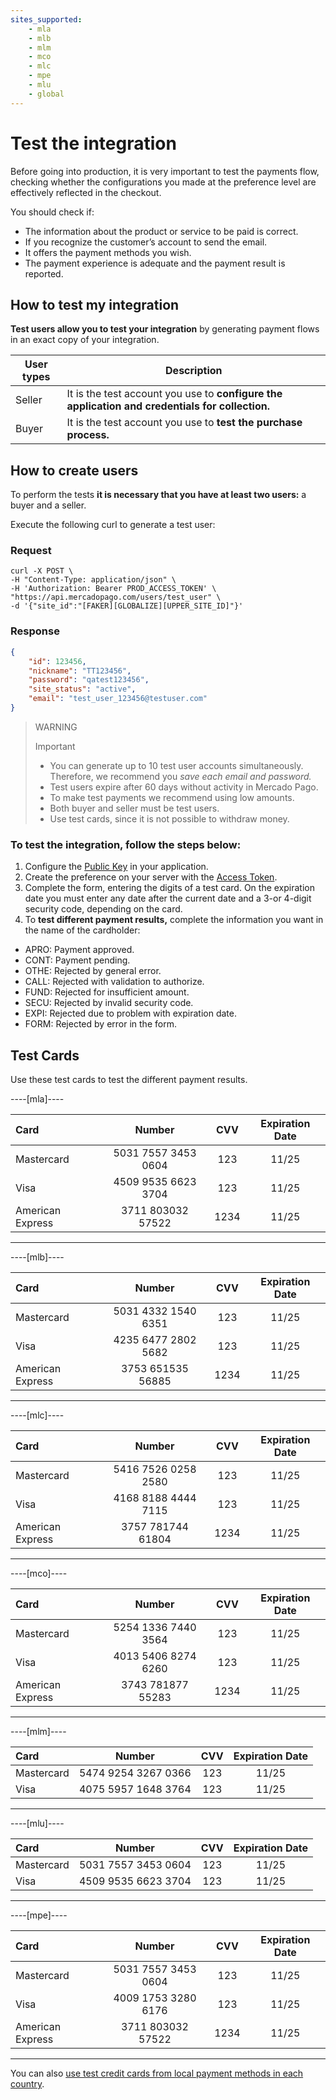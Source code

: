 ```yaml
---
sites_supported:
    - mla
    - mlb
    - mlm
    - mco
    - mlc
    - mpe
    - mlu
    - global
---
```

# Test the integration

Before going into production, it is very important to test the payments flow, checking whether the configurations you made at the preference level are effectively reflected in the checkout.

You should check if:

+ The information about the product or service to be paid is correct.
+ If you recognize the customer’s account to send the email.
+ It offers the payment methods you wish.
+ The payment experience is adequate and the payment result is reported.

## How to test my integration

**Test users allow you to test your integration** by generating payment flows in an exact copy of your integration.

User types | Description
------------ | -------------
Seller | It is the test account you use to **configure the application and credentials for collection.**
Buyer | It is the test account you use to **test the purchase process.**<br/>

## How to create users
To perform the tests **it is necessary that you have at least two users:** a buyer and a seller.

Execute the following curl to generate a test user:

### Request

```curl
curl -X POST \
-H "Content-Type: application/json" \
-H 'Authorization: Bearer PROD_ACCESS_TOKEN' \
"https://api.mercadopago.com/users/test_user" \
-d '{"site_id":"[FAKER][GLOBALIZE][UPPER_SITE_ID]"}'
```

### Response

```json
{
    "id": 123456,
    "nickname": "TT123456",
    "password": "qatest123456",
    "site_status": "active",
    "email": "test_user_123456@testuser.com"
}
```

>WARNING
>
>Important
>
> * You can generate up to 10 test user accounts simultaneously. Therefore, we recommend you _save each email and password._
> * Test users expire after 60 days without activity in Mercado Pago.
> * To make test payments we recommend using low amounts.
> * Both buyer and seller must be test users.
> * Use test cards, since it is not possible to withdraw money.


### To test the integration, follow the steps below:

1. Configure the [Public Key]([FAKER][CREDENTIALS][URL]) in your application.
2. Create the preference on your server with the [Access Token]([FAKER][CREDENTIALS][URL]).
3. Complete the form, entering the digits of a test card. On the expiration date you must enter any date after the current date and a 3-or 4-digit security code, depending on the card.
4. To **test different payment results,** complete the information you want in the name of the cardholder:

- APRO: Payment approved.
- CONT: Payment pending.
- OTHE: Rejected by general error.
- CALL: Rejected with validation to authorize.
- FUND: Rejected for insufficient amount.
- SECU: Rejected by invalid security code.
- EXPI: Rejected due to problem with expiration date.
- FORM: Rejected by error in the form.

## Test Cards

Use these test cards to test the different payment results.

----[mla]----

Card | Number | CVV | Expiration Date
:---  | :---: | :---: | :---:
Mastercard | 5031 7557 3453 0604 | 123 | 11/25
Visa | 4509 9535 6623 3704 | 123 | 11/25
American Express | 3711 803032 57522 | 1234 | 11/25

------------
----[mlb]----

Card | Number | CVV | Expiration Date
:---  | :---: | :---: | :---:
Mastercard | 5031 4332 1540 6351 | 123 | 11/25
Visa | 4235 6477 2802 5682 | 123 | 11/25
American Express | 3753 651535 56885 | 1234 | 11/25

------------
----[mlc]----

Card | Number | CVV | Expiration Date
:---  | :---: | :---: | :---:
Mastercard | 5416 7526 0258 2580 | 123 | 11/25
Visa | 4168 8188 4444 7115 | 123 | 11/25
American Express | 3757 781744 61804 | 1234 | 11/25

------------
----[mco]----

Card | Number | CVV | Expiration Date
:---  | :---: | :---: | :---:
Mastercard | 5254 1336 7440 3564 | 123 | 11/25
Visa | 4013 5406 8274 6260 | 123 | 11/25
American Express | 3743 781877 55283 | 1234 | 11/25

------------
----[mlm]----

Card | Number | CVV | Expiration Date
:---  | :---: | :---: | :---:
Mastercard | 5474 9254 3267 0366 | 123 | 11/25
Visa | 4075 5957 1648 3764 | 123 | 11/25

------------
----[mlu]----

Card | Number | CVV | Expiration Date
:---  | :---: | :---: | :---:
Mastercard | 5031 7557 3453 0604 | 123 | 11/25
Visa | 4509 9535 6623 3704 | 123 | 11/25

------------
----[mpe]----

Card | Number | CVV | Expiration Date
:---  | :---: | :---: | :---:
Mastercard | 5031 7557 3453 0604 | 123 | 11/25
Visa | 4009 1753 3280 6176 | 123 | 11/25
American Express | 3711 803032 57522 | 1234 | 11/25

------------

You can also [use test credit cards from local payment methods in each country](https://www.mercadopago.com.ar/developers/en/guides/resources/localization/local-cards).